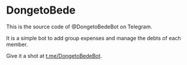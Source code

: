 # DongetoBede

This is the source code of @DongetoBedeBot on Telegram.

It is a simple bot to add group expenses and manage the debts of each member.

Give it a shot at [t.me/DongetoBedeBot](https://t.me/DongetoBedeBot).